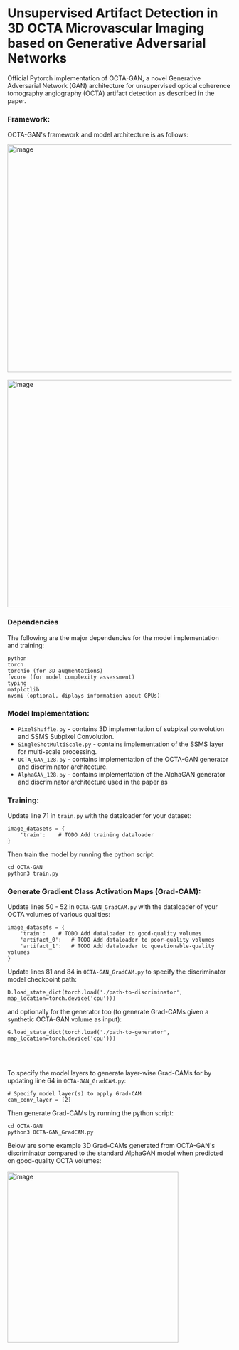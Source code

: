 # Unsupervised Artifact Detection in 3D OCTA Microvascular Imaging based on Generative Adversarial Networks
Official Pytorch implementation of OCTA-GAN, a novel Generative Adversarial Network (GAN) architecture for unsupervised optical coherence tomography angiography (OCTA) artifact detection as described in the paper.

### Framework:
OCTA-GAN's framework and model architecture is as follows:

<img width="512" alt="image" src="https://github.com/edsumpena/OCTA-GAN/assets/21966025/fbd31a44-a8e8-4e4b-b2fc-7a3c2a3d2084">
<br/><br/>
<img width="512" alt="image" src="https://github.com/edsumpena/OCTA-GAN/assets/21966025/97b3a5df-d213-44cf-b8b9-b571cb2a81d2">

### Dependencies

The following are the major dependencies for the model implementation and training:
```
python
torch
torchio (for 3D augmentations)
fvcore (for model complexity assessment)
typing
matplotlib
nvsmi (optional, diplays information about GPUs)
```

### Model Implementation:
- `PixelShuffle.py` - contains 3D implementation of subpixel convolution and SSMS Subpixel Convolution.
- `SingleShotMultiScale.py` - contains implementation of the SSMS layer for multi-scale processing.
- `OCTA_GAN_128.py` - contains implementation of the OCTA-GAN generator and discriminator architecture.
- `AlphaGAN_128.py` - contains implementation of the AlphaGAN generator and discriminator architecture used in the paper as 

### Training:
Update line 71 in `train.py` with the dataloader for your dataset:
```
image_datasets = {
    'train':    # TODO Add training dataloader
}
```
Then train the model by running the python script:
```
cd OCTA-GAN
python3 train.py
```

### Generate Gradient Class Activation Maps (Grad-CAM):
Update lines 50 - 52 in `OCTA-GAN_GradCAM.py` with the dataloader of your OCTA volumes of various qualities:
```
image_datasets = {
    'train':    # TODO Add dataloader to good-quality volumes
    'artifact_0':   # TODO Add dataloader to poor-quality volumes
    'artifact_1':   # TODO Add dataloader to questionable-quality volumes
}
```


Update lines 81 and 84 in `OCTA-GAN_GradCAM.py` to specify the discriminator model checkpoint path:
```
D.load_state_dict(torch.load('./path-to-discriminator', map_location=torch.device('cpu')))
```
and optionally for the generator too (to generate Grad-CAMs given a synthetic OCTA-GAN volume as input):
```
G.load_state_dict(torch.load('./path-to-generator', map_location=torch.device('cpu')))
```
<br/><br/>

To specify the model layers to generate layer-wise Grad-CAMs for by updating line 64 in `OCTA-GAN_GradCAM.py`:
```
# Specify model layer(s) to apply Grad-CAM
cam_conv_layer = [2]
```

Then generate Grad-CAMs by running the python script:
```
cd OCTA-GAN
python3 OCTA-GAN_GradCAM.py
```

Below are some example 3D Grad-CAMs generated from OCTA-GAN's discriminator compared to the standard AlphaGAN model when predicted on good-quality OCTA volumes:
<br/><br/>
<img width="384" alt="image" src="https://github.com/edsumpena/OCTA-GAN/assets/21966025/69e40858-ec80-4126-b527-1e235b51db5d">
